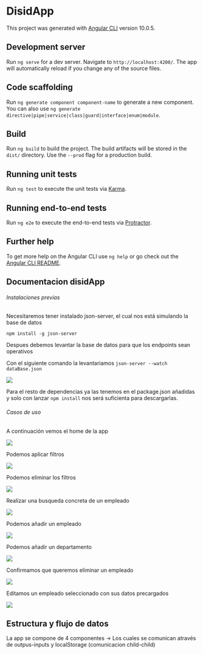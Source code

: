 # DisidApp

This project was generated with [Angular CLI](https://github.com/angular/angular-cli) version 10.0.5.

## Development server

Run `ng serve` for a dev server. Navigate to `http://localhost:4200/`. The app will automatically reload if you change any of the source files.

## Code scaffolding

Run `ng generate component component-name` to generate a new component. You can also use `ng generate directive|pipe|service|class|guard|interface|enum|module`.

## Build

Run `ng build` to build the project. The build artifacts will be stored in the `dist/` directory. Use the `--prod` flag for a production build.

## Running unit tests

Run `ng test` to execute the unit tests via [Karma](https://karma-runner.github.io).

## Running end-to-end tests

Run `ng e2e` to execute the end-to-end tests via [Protractor](http://www.protractortest.org/).

## Further help

To get more help on the Angular CLI use `ng help` or go check out the [Angular CLI README](https://github.com/angular/angular-cli/blob/master/README.md).

## Documentacion disidApp

###### Instalaciones previas

Necesitaremos tener instalado json-server, el cual nos está simulando la base de datos

`npm install -g json-server`

Despues debemos levantar la base de datos para que los endpoints sean operativos

Con el siguiente comando la levantariamos `json-server --watch dataBase.json`

![](src/imagesGit/Image%2010.jpg)

Para el resto de dependencias ya las tenemos en el package.json añadidas y solo con lanzar `npm install` nos será suficienta para descargarlas.

###### Casos de uso

A continuación vemos el home de la app

![](src/imagesGit/image1.jpg)

Podemos aplicar filtros

![](src/imagesGit/Image%202.jpg)

Podemos eliminar los filtros

![](src/imagesGit/Image%203.jpg)

Realizar una busqueda concreta de un empleado

![](src/imagesGit/Image%204.jpg)

Podemos añadir un empleado

![](src/imagesGit/Image%205.jpg)

Podemos añadir un departamento

![](src/imagesGit/Image%207.jpg)

Confirmamos que queremos eliminar un empleado

![](src/imagesGit/Image%208.jpg)

Editamos un empleado seleccionado con sus datos precargados

![](src/imagesGit/Image%209.jpg)

## Estructura y flujo de datos

La app se compone de 4 componentes -> Los cuales se comunican através de outpus-inputs y localStorage (comunicacion child-child)
